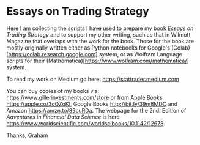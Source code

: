 # Essays on Trading Strategy
Here I am collecting the scripts I have used to prepare my book <em>Essays on Trading Strategy</em> and to support my other writing, such as that in Wilmott Magazine that overlaps with the work for the book. Those for the book are mostly originally written either as Python notebooks for Google's (Colab)[https://colab.research.google.com] system, or as Wolfram Language scripts for their (Mathematica)[https://www.wolfram.com/mathematica/] system.

To read my work on Medium go here: https://stattrader.medium.com

You can buy copies of my books via: https://www.gillerinvestments.com/store or from Apple Books https://apple.co/3cQZoKl, Google Books http://bit.ly/39m8MDC and Amazon https://amzn.to/39cuRDa. The webpage for the 2nd. Edition of <em>Adventures in Financial Data Science</em> is here https://www.worldscientific.com/worldscibooks/10.1142/12678.

Thanks,
Graham
